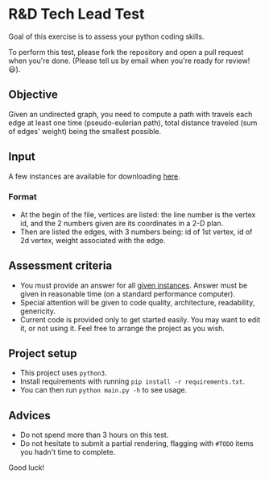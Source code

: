 # R&D Tech Lead Test

Goal of this exercise is to assess your python coding skills.

To perform this test, please fork the repository and open a pull request when you're done. (Please tell us by email when you're ready for review! :smiley:).

## Objective
Given an undirected graph, you need to compute a path with travels each edge at least one time (pseudo-eulerian path), total distance traveled (sum of edges' weight) being the smallest possible.

## Input
A few instances are available for downloading [here](https://drive.google.com/drive/folders/1QGOxSN0obzDSZoiZZ351Fn8WeRMK-jEI?usp=sharing).
### Format
- At the begin of the file, vertices are listed: the line number is the vertex id, and the 2 numbers given are its coordinates in a 2-D plan.
- Then are listed the edges, with 3 numbers being: id of 1st vertex, id of 2d vertex, weight associated with the edge.

## Assessment criteria
- You must provide an answer for all [given instances](https://drive.google.com/drive/folders/1QGOxSN0obzDSZoiZZ351Fn8WeRMK-jEI?usp=sharing). Answer must be given in reasonable time (on a standard performance computer).
- Special attention will be given to code quality, architecture, readability, genericity.
- Current code is provided only to get started easily. You may want to edit it, or not using it. Feel free to arrange the project as you wish.

## Project setup
- This project uses `python3`.
- Install requirements with running `pip install -r requirements.txt`.
- You can then run `python main.py -h` to see usage.

## Advices
- Do not spend more than 3 hours on this test.
- Do not hesitate to submit a partial rendering, flagging with `#TODO` items you hadn't time to complete.


Good luck!
